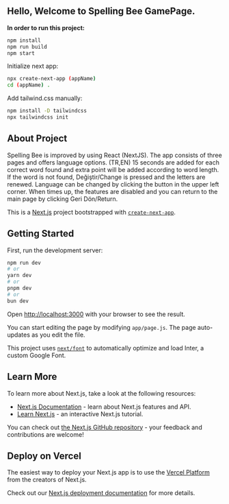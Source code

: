 ## Hello, Welcome to Spelling Bee GamePage. 

**In order to run this project:**

```bash
npm install
npm run build
npm start
```
Initialize next app: 

```bash
npx create-next-app (appName)
cd (appName) .
```
Add tailwind.css manually:

```bash
npm install -D tailwindcss
npx tailwindcss init
```

## About Project

Spelling Bee is improved by using React (NextJS). The app consists of three pages and offers language options. (TR,EN) 15 seconds are added for each correct word found and extra point will be added according to word length. If the word is not found, Değiştir/Change  is pressed and the letters are renewed. Language can be changed by clicking the button in the upper left corner. When times up, the features are disabled and you can return to the main page by clicking Geri Dön/Return. 



This is a [Next.js](https://nextjs.org/) project bootstrapped with [`create-next-app`](https://github.com/vercel/next.js/tree/canary/packages/create-next-app).

## Getting Started

First, run the development server:

```bash
npm run dev
# or
yarn dev
# or
pnpm dev
# or
bun dev
```

Open [http://localhost:3000](http://localhost:3000) with your browser to see the result.

You can start editing the page by modifying `app/page.js`. The page auto-updates as you edit the file.

This project uses [`next/font`](https://nextjs.org/docs/basic-features/font-optimization) to automatically optimize and load Inter, a custom Google Font.

## Learn More

To learn more about Next.js, take a look at the following resources:

- [Next.js Documentation](https://nextjs.org/docs) - learn about Next.js features and API.
- [Learn Next.js](https://nextjs.org/learn) - an interactive Next.js tutorial.

You can check out [the Next.js GitHub repository](https://github.com/vercel/next.js/) - your feedback and contributions are welcome!

## Deploy on Vercel

The easiest way to deploy your Next.js app is to use the [Vercel Platform](https://vercel.com/new?utm_medium=default-template&filter=next.js&utm_source=create-next-app&utm_campaign=create-next-app-readme) from the creators of Next.js.

Check out our [Next.js deployment documentation](https://nextjs.org/docs/deployment) for more details.
